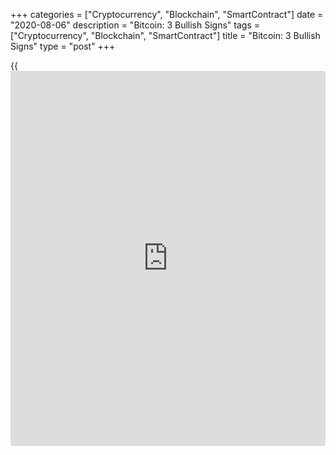+++
categories = ["Cryptocurrency", "Blockchain", "SmartContract"]
date = "2020-08-06"
description = "Bitcoin: 3 Bullish Signs"
tags = ["Cryptocurrency", "Blockchain", "SmartContract"]
title = "Bitcoin: 3 Bullish Signs"
type = "post"
+++

{{<iframe id="large-banner" src="https://www.bounty.group/#slide=22.0" width="100%" height="600" scrolling="no" style="border: 0px solid rgb(216, 221, 230); border-radius: 3px;">}}

Bitcoin (BTC) is seeing a surge in interest this summer, as consumer
awareness is reflected in unique network entities hitting more than two-
year highs.

**Unique entity growth mirrors 2017 bull run**  
More unique entities are joining the Bitcoin network as activity
increasingly resembles the bull run to all-time highs in 2017. According
to data from on-chain monitoring resource Glassnode, as of August 4, the
average weekly new entity count has returned to 140,000, its highest
since early 2018. New entities refer to wallet addresses, with Glassnode
defining them as “a cluster of addresses that are controlled by the same
network entity.”

![Bitcoin: 3 Bullish Signs][1]

**Square shows “unbelievable” Bitcoin demand**  
Payment company Square hit almost $1 billion in Bitcoin revenues in Q2 —
and it’s proof of a bull market, a famous commentator says. In its Q2
2020 shareholder letter this week, Square revealed quarterly BTC
revenues of $875 million for its Cash App, which has 30 million active
monthly users. The figure beats Q1, which totaled $306 million, by
almost 200%. Compared to Q1 2018, when Square first began to support
Bitcoin, the figure is 600% higher. Gross profits have also transformed,
with $17 million in Q2 this year 711% higher than two years ago.

![Bitcoin: 3 Bullish Signs][2]

**“That’s a bull market”**  
Square was already well known for its presence in the Bitcoin space.
Together with investment giant Grayscale, Twitter’s sister company is
responsible for buying up the lion’s share of new BTC. In May, Square
began targeting long-term Bitcoin investment strategies by releasing
dollar-cost averaging functionality for users. The move appeared to
front-run a change in Bitcoin’s own fortunes, with price gains finally
sweeping through the market in recent weeks after months of compression.
As Cointelegraph reported, Google Trends data further confirms an uptick
in interest, similar to March and May’s block subsidy halving.
Nonetheless, compared in June last year, interest is around 40% lower,
while price levels are broadly similar. At press-time levels of $11,310,
BTC/USD has now delivered 215% profits versus the pit of its crash to
$3,600 in March.

![Bitcoin: 3 Bullish Signs][3]

_Source:[FXPro][4]_

   1. /files/downloads/a/6/6/a66d98b4f0350dc756d5fcdca496dde7_5efeeb940c9fbfcedb28612e1be006cf.png
   2. /files/downloads/5/3/6/5363dc4bdcd1e868a82d79f8eb1f762f_e3a918690b8bf8591609ca410fc3ecc6.png
   3. /files/downloads/8/a/6/8a692a1dee7f9c8d47d7ffa6e39e11e7_e0e585aafdf93d192ff2a769a7cd21a9.png
   4. /geturl/index/96be8fc5c12df6aa276b3773980b738413d6c610/